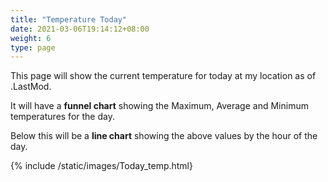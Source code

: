 ```yaml
---
title: "Temperature Today"
date: 2021-03-06T19:14:12+08:00
weight: 6
type: page
---
```


This page will show the current temperature for today at my location as of  .LastMod.

It will have a **funnel chart** showing the Maximum, Average and Minimum temperatures for the day.

Below this will be a **line chart** showing the above values by the hour of the day.

{% include /static/images/Today_temp.html} 
